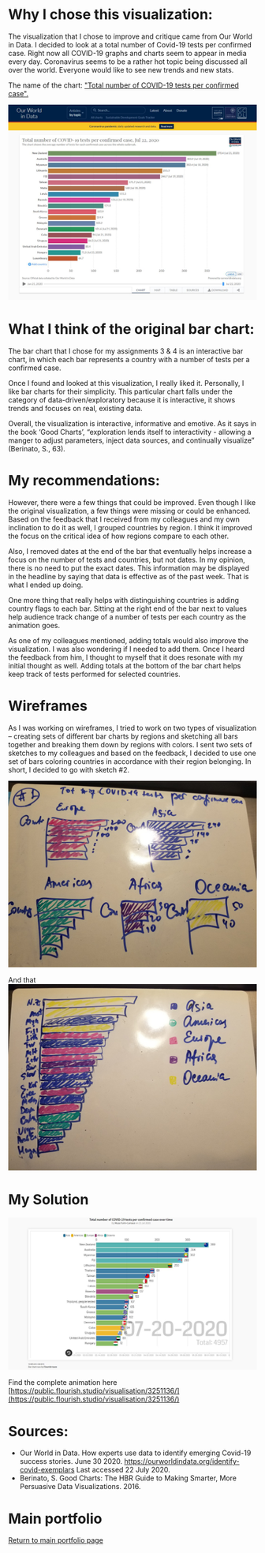 # Why I chose this visualization: 

The visualization that I chose to improve and critique came from Our World in Data. I decided to look at a total number of Covid-19 tests per confirmed case. Right now all COVID-19 graphs and charts seem to appear in media every day. Coronavirus seems to be a rather hot topic being discussed all over the world. Everyone would like to see new trends and new stats. 

The name of the chart: ["Total number of COVID-19 tests per confirmed case".](
 https://ourworldindata.org/grapher/covid-tests-per-case-exemplars?time=2020-07-22&country=AUS~CUB~DNK~FJI~GRC~HUN~India%2C%20people%20tested~LVA~LTU~LUX~MYS~MLT~MMR~NZL~RWA~SVK~KOR~TWN~THA~ARE~URY)
 
![Total number of COVID-19 tests per confirmed case](SnapshotOfTheOriginalData.JPG)
 
 
# What I think of the original bar chart: 

The bar chart that I chose for my assignments 3 & 4 is an interactive bar chart, in which each bar represents a country with a number of tests per a confirmed case.   

Once I found and looked at this visualization, I really liked it. Personally, I like bar charts for their simplicity. This particular chart falls under the category of data-driven/exploratory because it is interactive, it shows trends and focuses on real, existing data. 

Overall, the visualization is interactive, informative and emotive. As it says in the book ‘Good Charts’, “exploration lends itself to interactivity - allowing a manger to adjust parameters, inject data sources, and continually visualize” (Berinato, S., 63). 

# My recommendations: 

However, there were a few things that could be improved. Even though I like the original visualization, a few things were missing or could be enhanced. 
Based on the feedback that I received from my colleagues and my own inclination to do it as well, I grouped countries by region. I think it improved the focus on the critical idea of how regions compare to each other.  

Also, I removed dates at the end of the bar that eventually helps increase a focus on the number of tests and countries, but not dates. In my opinion, there is no need to put the exact dates. This information may be displayed in the headline by saying that data is effective as of the past week. That is what I ended up doing. 

One more thing that really helps with distinguishing countries is adding country flags to each bar. Sitting at the right end of the bar next to values help audience track change of a number of tests per each country as the animation goes. 

As one of my colleagues mentioned, adding totals would also improve the visualization. I was also wondering if I needed to add them. Once I heard the feedback from him, I thought to myself that it does resonate with my initial thought as well. Adding totals at the bottom of the bar chart helps keep track of tests performed for selected countries.
  
# Wireframes

As I was working on wireframes, I tried to work on two types of visualization – creating sets of different bar charts by regions and sketching all bars together and breaking them down by regions with colors. I sent two sets of sketches to my colleagues and based on the feedback, I decided to use one set of bars coloring countries in accordance with their region belonging. In short, I decided to go with sketch #2.  

![blah](sketch1a.jpg)

And that
![blah](sketch1b.jpg)


# My Solution

![FinalVisualization.JPG](FinalVisualization.JPG)

Find the complete animation here [https://public.flourish.studio/visualisation/3251136/](https://public.flourish.studio/visualisation/3251136/)


# Sources: 
* Our World in Data. How experts use data to identify emerging Covid-19 success stories. June 30 2020. https://ourworldindata.org/identify-covid-exemplars Last accessed 22 July 2020. 
* Berinato, S. Good Charts: The HBR Guide to Making Smarter, More Persuasive Data Visualizations. 2016. 


# Main portfolio
[Return to main portfolio page](README.md)
